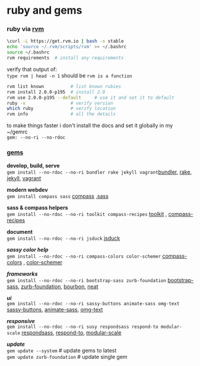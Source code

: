 ruby and gems
======================================


### ruby via [rvm](http://rvm.io)
```sh
\curl -L https://get.rvm.io | bash -s stable
echo 'source ~/.rvm/scripts/rvm' >> ~/.bashrc
source ~/.bashrc
rvm requirements  # install any requirements
```
verify that output of:   
`type rvm | head -n 1`
should be `rvm is a function`  
```sh
rvm list known          # list known rubies
rvm install 2.0.0-p195  # install 2.0
rvm use 2.0.0-p195 --default     # use it and set it to default
ruby -v 				# verify version
which ruby				# verify location
rvm info                # all the details
```   
to make things faster i don't install the docs and set it globally in my ~/gemrc   
`gem: --no-ri --no-rdoc`   

### [gems](http://rubygems.org/gems)

__develop, build, serve__   
`gem install --no-rdoc --no-ri bundler rake jekyll vagrant`[bundler](http://bundler.io/), [rake](http://rake.rubyforge.org/),  [jekyll](http://jekyllrb.com/), [vagrant](http://www.vagrantup.com/)   

__modern webdev__    
`gem install compass sass`  [compass](http://compass-style.org/) ,[sass](http://sass-lang.com/)    

__sass & compass helpers__   
`gem install --no-rdoc --no-ri toolkit compass-recipes` [toolkit](https://github.com/Snugug/toolkit) , [compass-recipes](http://compass-recipes.moox.fr/)

__document__   
`gem install --no-rdoc --no-ri jsduck`    [jsduck](https://github.com/senchalabs/jsduck)    

___sassy color help___    
`gem install --no-rdoc --no-ri compass-colors color-schemer` [compass-colors](https://github.com/chriseppstein/compass-colors) , [color-schemer](https://github.com/scottkellum/color-schemer)
  
___frameworks___     
`gem install --no-rdoc --no-ri bootstrap-sass zurb-foundation` [bootstrap-sass](https://github.com/thomas-mcdonald/bootstrap-sass), [zurb-foundation](http://foundation.zurb.com/docs/sass.html), [bourbon](http://bourbon.io/), [neat](http://neat.bourbon.io/)  

___ui___    
`gem install --no-rdoc --no-ri sassy-buttons animate-sass omg-text` [sassy-buttons](http://jaredhardy.com/sassy-buttons/), [animate-sass](https://github.com/adamstac/animate.sass), [omg-text](http://jaredhardy.com/omg-text/)

___responsive___   
`gem install --no-rdoc --no-ri susy respondsass respond-to modular-scale` [respondsass](http://my-html-codes.com/respondsass/documentation.html), [respond-to](https://github.com/snugug/respond-to), [modular-scale](https://github.com/scottkellum/modular-scale)

___update___    
`gem update --system`           # update gems to latest   
`gem update zurb-foundation`     # update single gem
